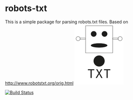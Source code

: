 robots-txt
==========


This is a simple package for parsing robots.txt files.
Based on http://www.robotstxt.org/orig.html ![Alt logo](logo.png)


[![Build Status](https://travis-ci.org/meanpath/robots.png)](https://travis-ci.org/meanpath/robots)

